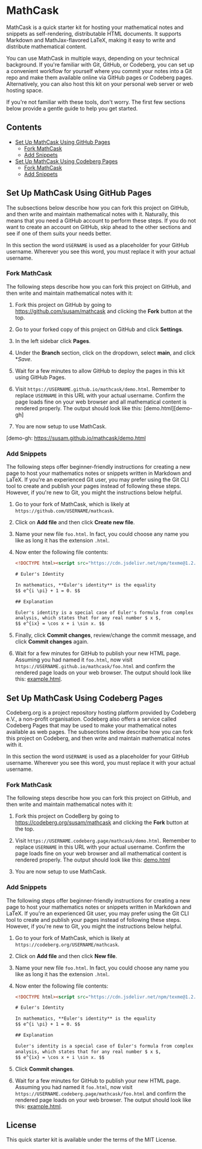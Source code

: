 MathCask
========

MathCask is a quick starter kit for hosting your mathematical notes
and snippets as self-rendering, distributable HTML documents.  It
supports Markdown and MathJax-flavored LaTeX, making it easy to write
and distribute mathematical content.

You can use MathCask in multiple ways, depending on your technical
background.  If you're familiar with Git, GitHub, or Codeberg, you can
set up a convenient workflow for yourself where you commit your notes
into a Git repo and make them available online via GitHub pages or
Codeberg pages.  Alternatively, you can also host this kit on your
personal web server or web hosting space.

If you're not familiar with these tools, don't worry.  The first few
sections below provide a gentle guide to help you get started.


Contents
--------

* [Set Up MathCask Using GitHub Pages](#set-up-mathcask-using-github-pages)
  * [Fork MathCask](#fork-mathcask)
  * [Add Snippets](#add-snippets)
* [Set Up MathCask Using Codeberg Pages](#set-up-mathcask-using-codeberg-pages)
  * [Fork MathCask](#fork-mathcask)
  * [Add Snippets](#add-snippets)

Set Up MathCask Using GitHub Pages
----------------------------------

The subsections below describe how you can fork this project on
GitHub, and then write and maintain mathematical notes with it.
Naturally, this means that you need a GitHub account to perform these
steps.  If you do not want to create an account on GitHub, skip ahead
to the other sections and see if one of them suits your needs better.

In this section the word `USERNAME` is used as a placeholder for your
GitHub username.  Wherever you see this word, you must replace it with
your actual username.


### Fork MathCask

The following steps describe how you can fork this project on GitHub,
and then write and maintain mathematical notes with it:

  1. Fork this project on GitHub by going to
     <https://github.com/susam/mathcask> and clicking the **Fork**
     button at the top.

  2. Go to your forked copy of this project on GitHub and click
     **Settings**.

  3. In the left sidebar click **Pages**.

  4. Under the **Branch** section, click on the dropdown, select
     **main**, and click **Save*.

  5. Wait for a few minutes to allow GitHub to deploy the pages in
     this kit using GitHub Pages.

  6. Visit `https://USERNAME.github.io/mathcask/demo.html`.  Remember
     to replace `USERNAME` in this URL with your actual username.
     Confirm the page loads fine on your web browser and all
     mathematical content is rendered properly.  The output should
     look like this: [demo.html][demo-gh]

  6. You are now setup to use MathCask.

[demo-gh: https://susam.github.io/mathcask/demo.html


### Add Snippets

The following steps offer beginner-friendly instructions for creating
a new page to host your mathematics notes or snippets written in
Markdown and LaTeX.  If you're an experienced Git user, you may prefer
using the Git CLI tool to create and publish your pages instead of
following these steps.  However, if you're new to Git, you might the
instructions below helpful.

  1. Go to your fork of MathCask, which is likely at
     `https://github.com/USERNAME/mathcask`.

  2. Click on **Add file** and then click **Create new file**.

  3. Name your new file `foo.html`.  In fact, you could choose any
     name you like as long it has the extension `.html`.

  4. Now enter the following file contents:

     ```html
     <!DOCTYPE html><script src="https://cdn.jsdelivr.net/npm/texme@1.2.2"></script><textarea>

     # Euler's Identity

     In mathematics, **Euler's identity** is the equality
     $$ e^{i \pi} + 1 = 0. $$

     ## Explanation

     Euler's identity is a special case of Euler's formula from complex
     analysis, which states that for any real number $ x $,
     $$ e^{ix} = \cos x + i \sin x. $$
     ```

  5. Finally, click **Commit changes**, review/change the commit
     message, and click **Commit changes** again.

  6. Wait for a few minutes for GitHub to publish your new HTML page.
     Assuming you had named it `foo.html`, now visit
     `https://USERNAME.github.io/mathcask/foo.html` and confirm the
     rendered page loads on your web browser.  The output should look
     like this: [example.html][example-gh].

[example-gh]: https://susam.github.io/mathcask/example.html


Set Up MathCask Using Codeberg Pages
------------------------------------

Codeberg.org is a project repository hosting platform provided by
Codeberg e.V., a non-profit organisation.  Codeberg also offers a
service called Codeberg Pages that may be used to make your
mathematical notes available as web pages.  The subsections below
describe how you can fork this project on Codeberg, and then write and
maintain mathematical notes with it.

In this section the word `USERNAME` is used as a placeholder for your
GitHub username.  Wherever you see this word, you must replace it with
your actual username.


### Fork MathCask

The following steps describe how you can fork this project on GitHub,
and then write and maintain mathematical notes with it:

  1. Fork this project on CodeBerg by going to
     <https://codeberg.org/susam/mathcask> and clicking the **Fork**
     button at the top.

  2. Visit `https://USERNAME.codeberg.page/mathcask/demo.html`.  Remember
     to replace `USERNAME` in this URL with your actual username.
     Confirm the page loads fine on your web browser and all
     mathematical content is rendered properly.  The output should
     look like this: [demo.html][demo-cb]

  6. You are now setup to use MathCask.

[demo-cb]: https://susam.codeberg.page/mathcask/demo.html


### Add Snippets

The following steps offer beginner-friendly instructions for creating
a new page to host your mathematics notes or snippets written in
Markdown and LaTeX.  If you're an experienced Git user, you may prefer
using the Git CLI tool to create and publish your pages instead of
following these steps.  However, if you're new to Git, you might the
instructions below helpful.

  1. Go to your fork of MathCask, which is likely at
     `https://codeberg.org/USERNAME/mathcask`.

  2. Click on **Add file** and then click **New file**.

  3. Name your new file `foo.html`.  In fact, you could choose any
     name you like as long it has the extension `.html`.

  4. Now enter the following file contents:

     ```html
     <!DOCTYPE html><script src="https://cdn.jsdelivr.net/npm/texme@1.2.2"></script><textarea>

     # Euler's Identity

     In mathematics, **Euler's identity** is the equality
     $$ e^{i \pi} + 1 = 0. $$

     ## Explanation

     Euler's identity is a special case of Euler's formula from complex
     analysis, which states that for any real number $ x $,
     $$ e^{ix} = \cos x + i \sin x. $$
     ```

  5. Click **Commit changes**.

  6. Wait for a few minutes for GitHub to publish your new HTML page.
     Assuming you had named it `foo.html`, now visit
     `https://USERNAME.codeberg.page/mathcask/foo.html` and confirm the
     rendered page loads on your web browser.  The output should look
     like this: [example.html][example-gh].

[example-cb]: https://susam.codeberg.page/mathcask/example.html


License
-------

This quick starter kit is available under the terms of the MIT License.


<!--

Publish Checklist
-----------------

git remote add cb https://codeberg.org/susam/mathcask.git
git push cb main:pages

-->
